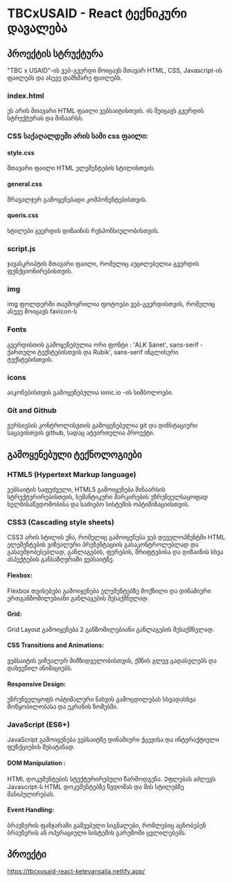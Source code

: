 # TBCxUSAID - React ტექნიკური დავალება

## პროექტის სტრუქტურა

"TBC x USAID"-ის ვებ-გვერდი მოიცავს მთავარ HTML, CSS, Javascript-ის ფაილებს და ასევე დამხმარე ფაილებს.

### index.html

ეს არის მთავარი HTML ფაილი ვებსაიტისთვის. ის შეიცავს გვერდის სტრუქტურას და შინაარსს.

### CSS საქაღალდეში არის სამი css ფაილი:

#### style.css

მთავარი ფაილი HTML ელემენტების სტილისთვის.

#### general.css

მრავალჯერ გამოყენებადი კომპონენტებისთვის.

#### queris.css

სტილები გვერდის დიზაინის რესპონსიულობისთვის.

### script.js

ჯავასკრიპტის მთავარი ფაილი, რომელიც აუცილებელია გვერდის ფუნქციონირებისთვის.

### img

img ფოლდერში თავმოყრილია ფოტოები ვებ-გვერდისთვის, რომელიც ასევე მოიცავს favicon-ს

### Fonts

გვერდისთის გამოყენებულია ორი ფონტი : 'ALK Sanet', sans-serif - ქართული ტექსტებისთვის და Rubik', sans-serif ინგლისური ტექსტებისთვის.

### icons

აიკონებისთვის გამოყენებულია ionic.io -ის სიმბოლოები.

### Git and Github

ვერსიების კონტროლისვთის გამოყენებულია git და დინსტაციური საცავისთვის github, სადაც ატვირთულია პროექტი.

## გამოყენებული ტექნოლოგიები

### HTML5 (Hypertext Markup language)

ვებსაიტის საფუძველი, HTML5 გამოიყენება შინაარსის სტრუქტურირებისთვის, სემანტიკური მარკირების უზრუნველსაყოფად ხელმისაწვდომობისა და საძიებო სისტემის ოპტიმიზაციისთვის.

### CSS3 (Cascading style sheets)

CSS3 არის სტილის ენა, რომელიც გამოიყენება ვებ დეველოპმენტში HTML ელემენტების ვიზუალური პრეზენტაციის გასაკონტროლებლად და გასაუმჯობესებლად, განლაგების, ფერების, შრიფტებისა და დიზაინის სხვა ასპექტების განსაზღვრაში ვებსაიტზე.

#### Flexbox:

Flexbox თვისებები გამოიყენება ელემენტებზე მოქნილი და დინამიური ერთგანზომილებიანი განლაგების შესაქმნელად.

#### Grid:

Grid Layout გამოიყენება 2 განზომილებიანი განლაგების შესაქმნელად.

#### CSS Transitions and Animations:

ვებსაიტის ვიზუალურ მიმზიდველობისთვის, ქმნის გლუვ გადასვლებს და დახვეწილ ანიმაციებს.

#### Responsive Design:

უზრუნველყოფს ოპტიმალური ნახვის გამოცდილებას სხვადასხვა მოწყობილობასა და ეკრანის ზომებში.

### JavaScript (ES6+)

JavaScript გამოიყენება ვებსაიტზე დინამიური ქცევისა და ინტერაქტიული ფუნქციების შესატანად.

#### DOM Manipulation :

HTML დოკუმენტების სტუქტურირებული წარმოდგენა. Უფლებას აძლევს Javascript-ს HTML დოკუმენტებზე წვდომას და მის სტილებზე მანიპულირებას.

#### Event Handling:

ბრაუზერის ფანჯარაში გაშვებული სიგნალები, რომლებიც აცნობებენ ბრაუზერის ან ოპერაციული სისტემის გარემოში ცვლილებებს.

## პროექტი

https://tbcxusaid-react-ketevansalia.netlify.app/
